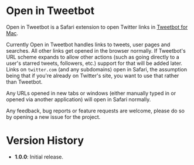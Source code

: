 # Open in Tweetbot
Open in Tweetbot is a Safari extension to open Twitter links in [Tweetbot for Mac](http://tapbots.com/tweetbot_mac).

Currently Open in Tweetbot handles links to tweets, user pages and searches. All other links get opened in the browser normally. If Tweetbot's URL scheme expands to allow other actions (such as going directly to a user's starred tweets, followers, etc.) support for that will be added later. Links on `twitter.com` (and any subdomains) open in Safari, the assumption being that if you're already on Twitter's site, you want to use that rather than Tweetbot.

Any URLs opened in new tabs or windows (either manually typed in or opened via another application) will open in Safari normally.

Any feedback, bug reports or feature requests are welcome, please do so by opening a new issue for the project.

# Version History
- **1.0.0**: Initial release.
